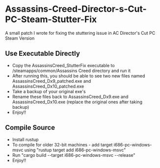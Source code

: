 # Assassins-Creed-Director-s-Cut-PC-Steam-Stutter-Fix
A small patch I wrote for fixing the stuttering issue in AC Director's Cut PC Steam Version


## Use Executable Directly

- Copy the AssassinsCreed_StutterFix executable to /steamapps/common/Assassins Creed directory and run it
- After running this, you should be able to see two new files named AssassinsCreed_Dx9_patched.exe and AssassinsCreed_Dx10_patched.exe
- Take a backup of your original exe's
- Rename these files back to AssassinsCreed_Dx9.exe and AssassinsCreed_Dx10.exe (replace the original ones after taking backup)
- Enjoy!!


## Compile Source

- Install rustup
- To compile for older 32-bit machines - add target i686-pc-windows-msvc using "rustup target add i686-pc-windows-msvc"
- Run "cargo build --target i686-pc-windows-msvc --release"
- Enjoy!!